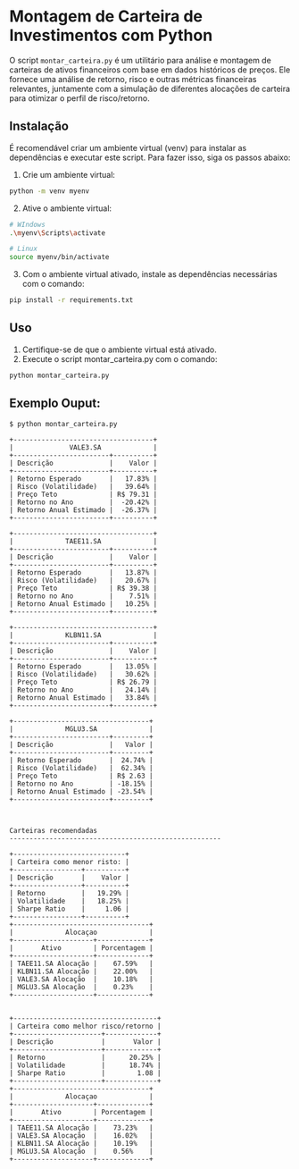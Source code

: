 # Montagem de Carteira de Investimentos com Python

O script `montar_carteira.py` é um utilitário para análise e montagem de carteiras de ativos financeiros com base em dados históricos de preços. Ele fornece uma análise de retorno, risco e outras métricas financeiras relevantes, juntamente com a simulação de diferentes alocações de carteira para otimizar o perfil de risco/retorno.

## Instalação
É recomendável criar um ambiente virtual (venv) para instalar as dependências e executar este script. Para fazer isso, siga os passos abaixo:

1. Crie um ambiente virtual:

```bash
python -m venv myenv
``````

2. Ative o ambiente virtual:

```bash
# WIndows
.\myenv\Scripts\activate

# Linux
source myenv/bin/activate
```

3. Com o ambiente virtual ativado, instale as dependências necessárias com o comando:
```bash
pip install -r requirements.txt
```

## Uso
1. Certifique-se de que o ambiente virtual está ativado.
2. Execute o script montar_carteira.py com o comando:

```bash
python montar_carteira.py
```



## Exemplo Ouput:

```
$ python montar_carteira.py 

+-----------------------------------+
|              VALE3.SA             |
+------------------------+----------+
| Descrição              |    Valor |
+------------------------+----------+
| Retorno Esperado       |   17.83% |
| Risco (Volatilidade)   |   39.64% |
| Preço Teto             | R$ 79.31 |
| Retorno no Ano         |  -20.42% |
| Retorno Anual Estimado |  -26.37% |
+------------------------+----------+

+-----------------------------------+
|             TAEE11.SA             |
+------------------------+----------+
| Descrição              |    Valor |
+------------------------+----------+
| Retorno Esperado       |   13.87% |
| Risco (Volatilidade)   |   20.67% |
| Preço Teto             | R$ 39.38 |
| Retorno no Ano         |    7.51% |
| Retorno Anual Estimado |   10.25% |
+------------------------+----------+

+-----------------------------------+
|             KLBN11.SA             |
+------------------------+----------+
| Descrição              |    Valor |
+------------------------+----------+
| Retorno Esperado       |   13.05% |
| Risco (Volatilidade)   |   30.62% |
| Preço Teto             | R$ 26.79 |
| Retorno no Ano         |   24.14% |
| Retorno Anual Estimado |   33.84% |
+------------------------+----------+

+----------------------------------+
|             MGLU3.SA             |
+------------------------+---------+
| Descrição              |   Valor |
+------------------------+---------+
| Retorno Esperado       |  24.74% |
| Risco (Volatilidade)   |  62.34% |
| Preço Teto             | R$ 2.63 |
| Retorno no Ano         | -18.15% |
| Retorno Anual Estimado | -23.54% |
+------------------------+---------+



Carteiras recomendadas
-----------------------------------------------------

+----------------------------+
| Carteira como menor risto: |
+-----------------+----------+
| Descrição       |    Valor |
+-----------------+----------+
| Retorno         |   19.29% |
| Volatilidade    |   18.25% |
| Sharpe Ratio    |     1.06 |
+-----------------+----------+
+----------------------------------+
|             Alocaçao             |
+--------------------+-------------+
|       Ativo        | Porcentagem |
+--------------------+-------------+
| TAEE11.SA Alocação |    67.59%   |
| KLBN11.SA Alocação |    22.00%   |
| VALE3.SA Alocação  |    10.18%   |
| MGLU3.SA Alocação  |    0.23%    |
+--------------------+-------------+


+------------------------------------+
| Carteira como melhor risco/retorno |
+----------------------+-------------+
| Descrição            |       Valor |
+----------------------+-------------+
| Retorno              |      20.25% |
| Volatilidade         |      18.74% |
| Sharpe Ratio         |        1.08 |
+----------------------+-------------+
+----------------------------------+
|             Alocaçao             |
+--------------------+-------------+
|       Ativo        | Porcentagem |
+--------------------+-------------+
| TAEE11.SA Alocação |    73.23%   |
| VALE3.SA Alocação  |    16.02%   |
| KLBN11.SA Alocação |    10.19%   |
| MGLU3.SA Alocação  |    0.56%    |
+--------------------+-------------+

```